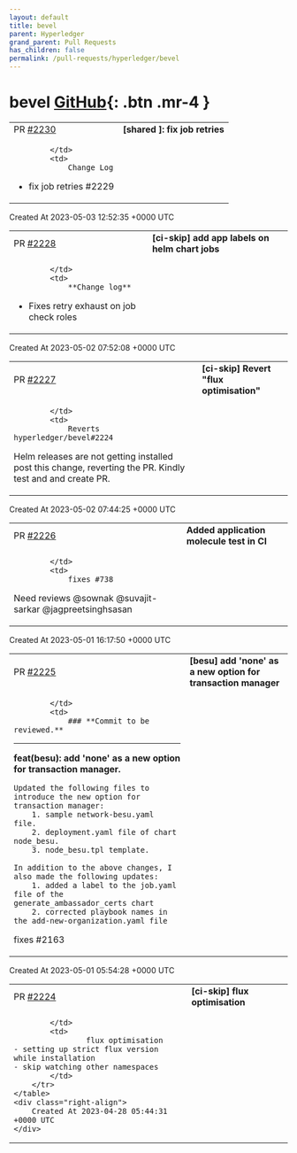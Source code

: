 ```yaml
---
layout: default
title: bevel
parent: Hyperledger
grand_parent: Pull Requests
has_children: false
permalink: /pull-requests/hyperledger/bevel
---
```


# bevel <span class="fs-3 right-align">[GitHub](https://github.com/hyperledger/bevel){: .btn .mr-4 }</span>


<div>
    <table>
        <tr>
            <td>
                PR <a href="https://github.com/hyperledger/bevel/pull/2230" class=".btn">#2230</a>
            </td>
            <td>
                <b>
                    [shared ]: fix job retries
                </b>
            </td>
        </tr>
        <tr>
            <td>
                
            </td>
            <td>
                Change Log

- fix job retries
#2229 
            </td>
        </tr>
    </table>
    <div class="right-align">
        Created At 2023-05-03 12:52:35 +0000 UTC
    </div>
</div>

<div>
    <table>
        <tr>
            <td>
                PR <a href="https://github.com/hyperledger/bevel/pull/2228" class=".btn">#2228</a>
            </td>
            <td>
                <b>
                    [ci-skip] add app labels on helm chart jobs
                </b>
            </td>
        </tr>
        <tr>
            <td>
                
            </td>
            <td>
                **Change log**

- Fixes retry exhaust on job check roles
            </td>
        </tr>
    </table>
    <div class="right-align">
        Created At 2023-05-02 07:52:08 +0000 UTC
    </div>
</div>

<div>
    <table>
        <tr>
            <td>
                PR <a href="https://github.com/hyperledger/bevel/pull/2227" class=".btn">#2227</a>
            </td>
            <td>
                <b>
                    [ci-skip] Revert "flux optimisation"
                </b>
            </td>
        </tr>
        <tr>
            <td>
                
            </td>
            <td>
                Reverts hyperledger/bevel#2224

Helm releases are not getting installed post this change, reverting the PR. Kindly test and and create PR. 
            </td>
        </tr>
    </table>
    <div class="right-align">
        Created At 2023-05-02 07:44:25 +0000 UTC
    </div>
</div>

<div>
    <table>
        <tr>
            <td>
                PR <a href="https://github.com/hyperledger/bevel/pull/2226" class=".btn">#2226</a>
            </td>
            <td>
                <b>
                    Added application molecule test in CI
                </b>
            </td>
        </tr>
        <tr>
            <td>
                
            </td>
            <td>
                fixes #738 

Need reviews @sownak @suvajit-sarkar @jagpreetsinghsasan 
            </td>
        </tr>
    </table>
    <div class="right-align">
        Created At 2023-05-01 16:17:50 +0000 UTC
    </div>
</div>

<div>
    <table>
        <tr>
            <td>
                PR <a href="https://github.com/hyperledger/bevel/pull/2225" class=".btn">#2225</a>
            </td>
            <td>
                <b>
                    [besu] add 'none' as a new option for transaction manager
                </b>
            </td>
        </tr>
        <tr>
            <td>
                
            </td>
            <td>
                ### **Commit to be reviewed.**
---
**feat(besu): add 'none' as a new option for transaction manager.**
```
Updated the following files to introduce the new option for transaction manager:
	1. sample network-besu.yaml file.
	2. deployment.yaml file of chart node_besu.
	3. node_besu.tpl template.
	
In addition to the above changes, I also made the following updates:
	1. added a label to the job.yaml file of the generate_ambassador_certs chart
	2. corrected playbook names in the add-new-organization.yaml file
```

fixes #2163
            </td>
        </tr>
    </table>
    <div class="right-align">
        Created At 2023-05-01 05:54:28 +0000 UTC
    </div>
</div>

<div>
    <table>
        <tr>
            <td>
                PR <a href="https://github.com/hyperledger/bevel/pull/2224" class=".btn">#2224</a>
            </td>
            <td>
                <b>
                    [ci-skip] flux optimisation
                </b>
            </td>
        </tr>
        <tr>
            <td>
                
            </td>
            <td>
                    flux optimisation
    - setting up strict flux version while installation
    - skip watching other namespaces
            </td>
        </tr>
    </table>
    <div class="right-align">
        Created At 2023-04-28 05:44:31 +0000 UTC
    </div>
</div>

